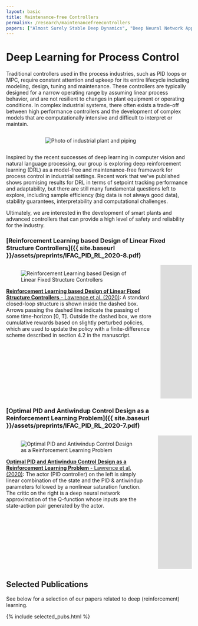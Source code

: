 ```yaml
---
layout: basic
title: Maintenance-free Controllers
permalink: /research/maintenancefreecontrollers
papers: ["Almost Surely Stable Deep Dynamics", "Deep Neural Network Approximation of Nonlinear Model Predictive Control", "Optimal PID and Antiwindup Control Design as a Reinforcement Learning Problem", "Reinforcement Learning based Design of Linear Fixed Structure Controllers", "Towards Self-Driving Processes: A Deep Reinforcement Learning Approach to Control"]
---
```


# Deep Learning for Process Control

Traditional controllers used in the process industries, such as PID loops or MPC, require constant attention and upkeep for its entire lifecycle including modeling, design, tuning and maintenance. These controllers are typically designed for a narrow operating range by assuming linear process behavior, and are not resilient to changes in plant equipment or operating conditions. In complex industrial systems, there often exists a trade-off between high performance controllers and the development of complex models that are computationally intensive and difficult to interpret or maintain.

<div class="columns">
  <div class="column is-one-quarter is-hidden-mobile"></div>
  <div class="column">
    <figure class="image">
      <img src="{{ site.baseurl }}/assets/img/pexels-magda-ehlers-2569842.jpg" alt="Photo of industrial plant and piping" title="Photo of industrial plant and piping. Royalty-free image from Pexel">
    </figure>
  </div>
  <div class="column is-one-quarter is-hidden-mobile"></div>
</div>

Inspired by the recent successes of deep learning in computer vision and natural language processing, our group is exploring deep reinforcement learning (DRL) as a model-free and maintenance-free framework for process control in industrial settings. Recent work that we've published shows promising results for DRL in terms of setpoint tracking performance and adaptability, but there are still many fundamental questions left to explore, including sample efficiency (big data is not always good data), stability guarantees, interpretability and computational challenges.

Ultimately, we are interested in the development of smart plants and advanced controllers that can provide a high level of safety and reliability for the industry.


### [Reinforcement Learning based Design of Linear Fixed Structure Controllers]({{ site.baseurl }}/assets/preprints/IFAC_PID_RL_2020-8.pdf)

<div class="columns">
  <div class="column">
    <figure class="image">
      <img src="{{ site.baseurl }}/assets/img/deeprl.png" alt="Reinforcement Learning based Design of Linear Fixed Structure Controllers" title="Reinforcement Learning based Design of Linear Fixed Structure Controllers">
    </figure>
    <figcaption><a href="{{ site.baseurl }}/assets/preprints/IFAC_PID_RL_2020-8.pdf"><b>Reinforcement Learning based Design of Linear Fixed Structure Controllers</b> - Lawrence et al. (2020)</a>: A standard closed-loop structure is shown inside the dashed box. Arrows passing the dashed line indicate the passing of some time-horizon [0, T]. Outside the dashed box, we store cumulative rewards based on slightly perturbed policies, which are used to update the policy with a finite-difference scheme described in section 4.2 in the manuscript.</figcaption>
  </div>
  <div class="column">
    <div class="video-wrapper">
      <iframe src="https://player.vimeo.com/video/455075386" width="640" height="361" frameborder="0" allow="autoplay; fullscreen" allowfullscreen></iframe>
    </div>    
  </div>  
</div>

### [Optimal PID and Antiwindup Control Design as a Reinforcement Learning Problem]({{ site.baseurl }}/assets/preprints/IFAC_PID_RL_2020-7.pdf)

<div class="columns">
  <div class="column">
    <figure class="image">
      <img src="{{ site.baseurl }}/assets/img/deeprl_pid.png" alt="Optimal PID and Antiwindup Control Design as a Reinforcement Learning Problem" title="Optimal PID and Antiwindup Control Design as a Reinforcement Learning Problem">
    </figure>
    <figcaption><a href="{{ site.baseurl }}/assets/preprints/IFAC_PID_RL_2020-7.pdf"><b>Optimal PID and Antiwindup Control Design as a Reinforcement Learning Problem</b> - Lawrence et al. (2020)</a>: The actor (PID controller) on the left is simply linear combination of the state and the PID & antiwindup parameters followed by a nonlinear saturation function. The critic on the right is a deep neural network approximation of the Q-function whose inputs are the state-action pair generated by the actor.</figcaption>
  </div>
  <div class="column">
    <div class="video-wrapper">
      <iframe src="https://player.vimeo.com/video/455075443" width="640" height="361" frameborder="0" allow="autoplay; fullscreen" allowfullscreen></iframe>
    </div>
  </div>
</div>


## Selected Publications

See below for a selection of our papers related to deep (reinforcement) learning.

{% include selected_pubs.html %}

